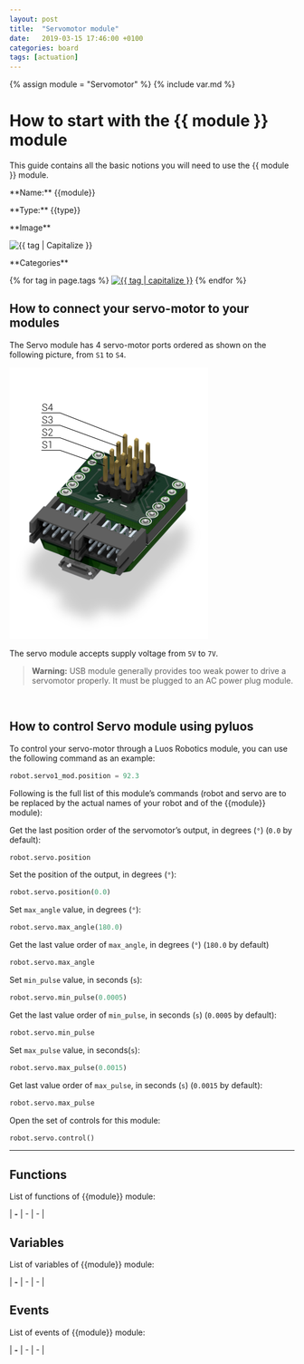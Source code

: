 ```yaml
---
layout: post
title:  "Servomotor module"
date:   2019-03-15 17:46:00 +0100
categories: board
tags: [actuation]
---
```


{% assign module = "Servomotor" %}
{% include var.md %}

# How to start with the {{ module }} module

This guide contains all the basic notions you will need to use the {{ module }} module.

<div class="sheet" markdown="1">
<p class="sheet-title" markdown="1">**Name:** {{module}}</p>
<p class="sheet-title" markdown="1">**Type:** {{type}}</p>
<p class="sheet-title" markdown="1">**Image**</p>
<p class="indent" markdown="1"><img height="150" src="/assets/img/{{ module | downcase }}-module.png" alt="{{ tag | Capitalize }}"></p>
<p class="sheet-title" markdown="1">**Categories**</p>
<p class="indent" markdown="1">
{% for tag in page.tags %}
  <a href="{{ "/" | absolute_url }}tags.html"><img height="50" src="/assets/img/sticker-{{ tag }}.png" alt="{{ tag | capitalize }}"></a>
{% endfor %}
</p>
</div>

## How to connect your servo-motor to your modules

The Servo module has 4 servo-motor ports ordered as shown on the following picture, from `S1` to `S4`.

![Servomotor ports](/assets/img/servo-1.png)

The servo module accepts supply voltage from `5V` to `7V`.

<blockquote class="warning"><strong>Warning:</strong> USB module generally provides too weak power to drive a servomotor properly. It must be plugged to an AC power plug module.</blockquote><br />

## How to control Servo module using pyluos

To control your servo-motor through a Luos Robotics module, you can use the following command as an example:

```python
robot.servo1_mod.position = 92.3
```

Following is the full list of this module’s commands (robot and servo are to be replaced by the actual names of your robot and of the {{module}} module):

Get the last position order of the servomotor’s output, in degrees (`°`) (`0.0` by default):

```python
robot.servo.position
```

Set the position of the output, in degrees (`°`):

```python
robot.servo.position(0.0)
```

Set `max_angle` value, in degrees (`°`):

```python
robot.servo.max_angle(180.0)
```

Get the last value order of `max_angle`, in degrees (`°`) (`180.0` by default)

```python
robot.servo.max_angle
```

Set `min_pulse` value, in seconds (`s`):

```python
robot.servo.min_pulse(0.0005)
```

Get the last value order of `min_pulse`, in seconds (`s`) (`0.0005` by default):

```python
robot.servo.min_pulse
```

Set `max_pulse` value, in seconds(`s`):

```python
robot.servo.max_pulse(0.0015)
```

Get last value order of `max_pulse`, in seconds (`s`) (`0.0015` by default):

```python
robot.servo.max_pulse
```

Open the set of controls for this module:

```python
robot.servo.control()
```


----

## Functions
List of functions of {{module}} module:

| **-** | - | - |

## Variables
List of variables of {{module}} module:

| **-** | - | - |

## Events
List of events of {{module}} module:

| **-** | - | - |

